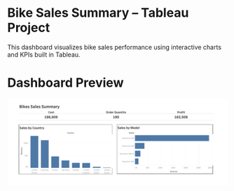 #  Bike Sales Summary – Tableau Project

This dashboard visualizes bike sales performance using interactive charts and KPIs built in Tableau.

#  Dashboard Preview

![Bike Sales Dashboard](Bikes_Sales_Summary.png)
